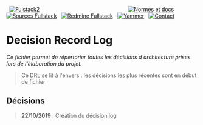   [![Fulstack2](http://gitlab.altair.recouv/sded/bureau-technique/architecture-expertise-applicative/zone-ressources/images-bt/raw/master/Fullstacklarge.png)](https://recouv.sharepoint.com/sites/bureautechniquedsi-sded/SitePages/Socle-FullStack.aspx) 
                                                         
[![Normes et docs](http://gitlab.altair.recouv/sded/bureau-technique/architecture-expertise-applicative/zone-ressources/images-bt/raw/master/sharepoint-35.png)](https://recouv.sharepoint.com/:f:/r/sites/bureautechniquedsi-sded/Documents%20partages/Architecture%20et%20Expertise%20Applicative/Norme%20Frontend%20Angular%20-%20Bootstrap)  
 [![Sources Fullstack](http://gitlab.altair.recouv/sded/bureau-technique/architecture-expertise-applicative/zone-ressources/images-bt/raw/master/gitlab-35.png)](http://gitlab.altair.recouv/sded/bureau-technique/architecture-expertise-applicative/composants-graphiques/acoss-icones)
  [![Redmine Fullstack](http://gitlab.altair.recouv/sded/bureau-technique/architecture-expertise-applicative/zone-ressources/images-bt/raw/master/redmine-35.png)](http://redmine.altair.recouv/projects/bt_acoss-icones/issues)
  [![Yammer](http://gitlab.altair.recouv/sded/bureau-technique/architecture-expertise-applicative/zone-ressources/images-bt/raw/master/yammer-35.png)](https://www.yammer.com/recouv.fr/#/threads/inGroup?type=in_group&feedId=16003777&view=all)
  [![Contact](http://gitlab.altair.recouv/sded/bureau-technique/architecture-expertise-applicative/zone-ressources/images-bt/raw/master/email-35.png)](mailto:ac750-dsi-sded-bt-aea@acoss.fr)

# Decision Record Log

_Ce fichier permet de répertorier toutes les décisions d'architecture prises lors de l'élaboration du projet._

> Ce DRL se lit à l'envers : les décisions les plus récentes sont en début de fichier

## Décisions

> **22/10/2019** : Création du décision log